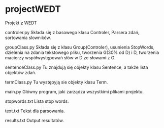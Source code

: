 # projectWEDT
Projekt z WEDT

controler.py
  Składa się z basowego klasu Controler, Parsera zdań, sortowania slowników.
  
groupClass.py
  Składa się z kłasu Group(Controler), usunienia StopWords, dzielenia na zdania tekstowego pliku, 
  tworzenia G(30% od D) i D, tworzenia macierzy współwystępowań słów w D ze słowami z G.

sentenceClass.py
  Tu znajdują się objekty klasu Sentence, a także lista objektów zdań.

termClass.py
  Tu występyją sie objekty klasu Term.

main.py
  Glówny program, jaki zarządza wszystkimi plikami projektu.

stopwords.txt
  Lista stop words.

text.txt
  Tekst dla parsowania.
  
results.txt
  Output resultatów.
  
